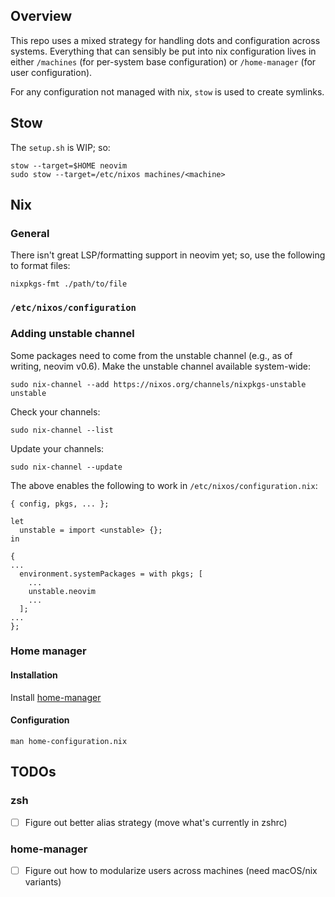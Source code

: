 ## Overview

This repo uses a mixed strategy for handling dots and configuration across systems. Everything that can sensibly be put into nix configuration lives in either `/machines` (for per-system base configuration) or `/home-manager` (for user configuration).

For any configuration not managed with nix, `stow` is used to create symlinks.

## Stow

The `setup.sh` is WIP; so:

```
stow --target=$HOME neovim
sudo stow --target=/etc/nixos machines/<machine>
```

## Nix

### General

There isn't great LSP/formatting support in neovim yet; so, use the following to format files:

```
nixpkgs-fmt ./path/to/file
```

### `/etc/nixos/configuration`

### Adding unstable channel

Some packages need to come from the unstable channel (e.g., as of writing, neovim v0.6). Make the unstable channel available system-wide:

```
sudo nix-channel --add https://nixos.org/channels/nixpkgs-unstable unstable
```

Check your channels:

```
sudo nix-channel --list
```

Update your channels:

```
sudo nix-channel --update
```

The above enables the following to work in `/etc/nixos/configuration.nix`:

```
{ config, pkgs, ... };

let
  unstable = import <unstable> {};
in

{
...
  environment.systemPackages = with pkgs; [
    ...
    unstable.neovim
    ...
  ];
...
};
```

### Home manager

#### Installation

Install [home-manager](https://nix-community.github.io/home-manager/index.html#sec-install-standalone)

#### Configuration

`man home-configuration.nix`

## TODOs

### zsh

-   [ ] Figure out better alias strategy (move what's currently in zshrc)

### home-manager

-   [ ] Figure out how to modularize users across machines (need macOS/nix variants)
